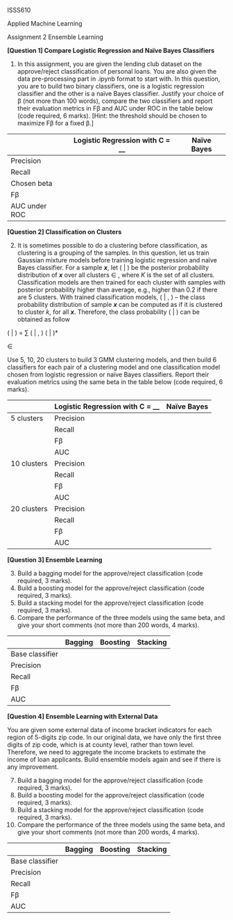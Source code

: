 ﻿ISSS610 

Applied Machine Learning 

Assignment 2 Ensemble Learning 

**[Question 1] Compare Logistic Regression and Naïve Bayes Classifiers** 

1) In this assignment, you are given the lending club dataset on the approve/reject classification of personal loans. You are also given the data pre-processing part in .ipynb format to start with. In this question, you are to build two binary classifiers, one is a logistic regression classifier and the other is a naïve Bayes classifier. Justify your choice of β (not more than 100 words), compare the two classifiers and report their evaluation metrics in Fβ and AUC under ROC in the table below (code required, 6 marks). [Hint: the threshold should be chosen to maximize Fβ for a fixed β.] 



||Logistic Regression with C = \_\_ |Naïve Bayes |
| :- | - | - |
|Precision |||
|Recall |||
|Chosen beta ||
|Fβ |||
|AUC under ROC |||
**[Question 2] Classification on Clusters** 

2) It is sometimes possible to do a clustering before classification, as clustering is a grouping of the  samples.  In  this  question,  let  us  train  Gaussian  mixture  models  before  training  logistic regression and naïve Bayes classifier. For a sample ***x***, let  ( | ) be the posterior probability distribution of ***x*** over all clusters  ∈ , where *K* is the set of all clusters. Classification models are then trained for each cluster with samples with posterior probability higher than average, e.g., higher than 0.2 if there are 5 clusters. With trained classification models,  ( | , ) – the class probability distribution of sample ***x*** can be computed as if it is clustered to cluster *k*, for all ***x***. Therefore, the class probability  ( | ) can be obtained as follow 

( | ) = ∑ ( | , ) ( | )* 

∈

Use 5, 10, 20 clusters to build 3 GMM clustering models, and then build 6 classifiers for each pair of a clustering model and one classification model chosen from logistic regression or naïve Bayes classifiers. Report their evaluation metrics using the same beta in the table below (code required, 6 marks). 



||Logistic Regression with C = \_\_ |Naïve Bayes |
| :- | - | - |
|5 clusters |Precision |||
||Recall |||
||Fβ |||
||AUC |||
|10 clusters |Precision |||
||Recall |||
||Fβ |||
||AUC |||
|20 clusters |Precision |||
||Recall |||
||Fβ |||
||AUC |||
**[Question 3] Ensemble Learning** 

3) Build a bagging model for the approve/reject classification (code required, 3 marks). 
3) Build a boosting model for the approve/reject classification (code required, 3 marks). 
3) Build a stacking model for the approve/reject classification (code required, 3 marks). 
3) Compare the performance of the three models using the same beta, and give your short comments (not more than 200 words, 4 marks). 



||Bagging |Boosting |Stacking |
| :- | - | - | - |
|Base classifier ||||
|Precision ||||
|Recall ||||
|Fβ ||||
|AUC ||||
**[Question 4] Ensemble Learning with External Data** 

You are given some external data of income bracket indicators for each region of 5-digits zip code. In our original data, we have only the first three digits of zip code, which is at county level, rather than town level. Therefore, we need to aggregate the income brackets to estimate the income of loan applicants. Build ensemble models again and see if there is any improvement. 

7) Build a bagging model for the approve/reject classification (code required, 3 marks). 
7) Build a boosting model for the approve/reject classification (code required, 3 marks). 
7) Build a stacking model for the approve/reject classification (code required, 3 marks). 
7) Compare the performance of the three models using the same beta, and give your short comments (not more than 200 words, 4 marks). 



||Bagging |Boosting |Stacking |
| :- | - | - | - |
|Base classifier ||||
|Precision ||||
|Recall ||||
|Fβ ||||
|AUC ||||

